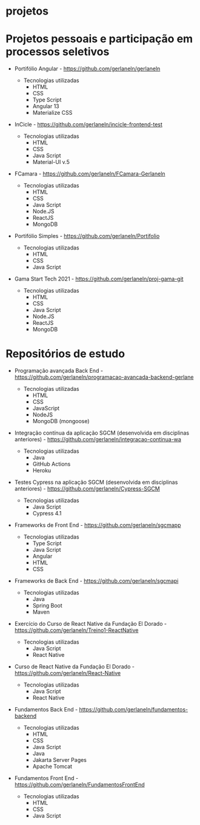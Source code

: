# projetos

# Projetos pessoais e participação em processos seletivos

- Portifólio Angular - https://github.com/gerlaneln/gerlaneln
  - Tecnologias utilizadas
    - HTML
    - CSS
    - Type Script
    - Angular 13
    - Materialize CSS

- InCicle - https://github.com/gerlaneln/incicle-frontend-test
  - Tecnologias utilizadas
    - HTML
    - CSS
    - Java Script
    - Material-UI v.5

- FCamara - https://github.com/gerlaneln/FCamara-Gerlaneln
  - Tecnologias utilizadas
    - HTML
    - CSS
    - Java Script
    - Node.JS
    - ReactJS
    - MongoDB

- Portifólio Simples - https://github.com/gerlaneln/Portifolio
  - Tecnologias utilizadas
    - HTML
    - CSS
    - Java Script

- Gama Start Tech 2021 - https://github.com/gerlaneln/proj-gama-git
  - Tecnologias utilizadas
    - HTML
    - CSS
    - Java Script
    - Node.JS
    - ReactJS
    - MongoDB

# Repositórios de estudo


- Programação avançada Back End - https://github.com/gerlaneln/programacao-avancada-backend-gerlane
  - Tecnologias utilizadas
    - HTML
    - CSS
    - JavaScript
    - NodeJS
    - MongoDB (mongoose)

- Integração contínua da aplicação SGCM (desenvolvida em disciplinas anteriores) - https://github.com/gerlaneln/integracao-continua-wa
  - Tecnologias utilizadas
    - Java
    - GitHub Actions
    - Heroku

- Testes Cypress na aplicação SGCM (desenvolvida em disciplinas anteriores) - https://github.com/gerlaneln/Cypress-SGCM
  - Tecnologias utilizadas
    - Java Script
    - Cypress 4.1

- Frameworks de Front End - https://github.com/gerlaneln/sgcmapp 
  - Tecnologias utilizadas
    - Type Script
    - Java Script
    - Angular
    - HTML
    - CSS

- Frameworks de Back End - https://github.com/gerlaneln/sgcmapi
  - Tecnologias utilizadas
    - Java
    - Spring Boot
    - Maven

- Exercício do Curso de React Native da Fundação El Dorado - https://github.com/gerlaneln/Treino1-ReactNative
  - Tecnologias utilizadas
    - Java Script
    - React Native

- Curso de React Native da Fundação El Dorado - https://github.com/gerlaneln/React-Native
  - Tecnologias utilizadas
    - Java Script
    - React Native

- Fundamentos Back End - https://github.com/gerlaneln/fundamentos-backend
  - Tecnologias utilizadas
    - HTML
    - CSS
    - Java Script
    - Java
    - Jakarta Server Pages
    - Apache Tomcat

- Fundamentos Front End - https://github.com/gerlaneln/FundamentosFrontEnd
  - Tecnologias utilizadas
    - HTML
    - CSS
    - Java Script
